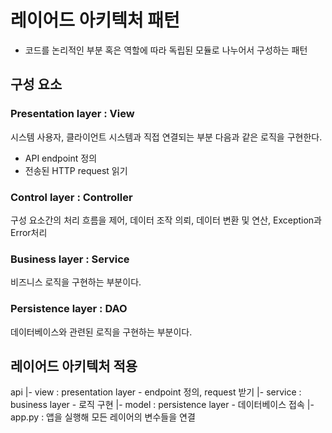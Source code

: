 # 레이어드 아키텍처 패턴

- 코드를 논리적인 부분 혹은 역할에 따라 독립된 모듈로 나누어서 구성하는 패턴

## 구성 요소

### **Presentation layer : View**
시스템 사용자, 클라이언트 시스템과 직접 연결되는 부분
다음과 같은 로직을 구현한다.
 - API endpoint 정의
 - 전송된 HTTP request 읽기

### **Control layer : Controller**
구성 요소간의 처리 흐름을 제어, 데이터 조작 의뢰, 데이터 변환 및 연산, Exception과 Error처리

 ### **Business layer : Service**
 비즈니스 로직을 구현하는 부분이다. 

 ### **Persistence layer : DAO**
 데이터베이스와 관련된 로직을 구현하는 부분이다.

## 레이어드 아키텍처 적용

api
|- view : presentation layer - endpoint 정의, request 받기
|- service : business layer - 로직 구현
|- model : persistence layer - 데이터베이스 접속
|- app.py : 앱을 실행해 모든 레이어의 변수들을 연결

